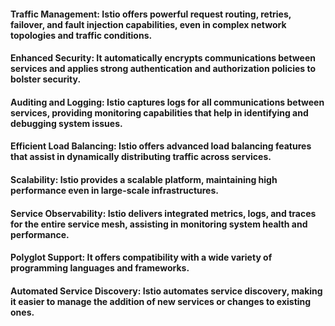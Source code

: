 #### Traffic Management: Istio offers powerful request routing, retries, failover, and fault injection capabilities, even in complex network topologies and traffic conditions.

#### Enhanced Security: It automatically encrypts communications between services and applies strong authentication and authorization policies to bolster security.

#### Auditing and Logging: Istio captures logs for all communications between services, providing monitoring capabilities that help in identifying and debugging system issues.

#### Efficient Load Balancing: Istio offers advanced load balancing features that assist in dynamically distributing traffic across services.

#### Scalability: Istio provides a scalable platform, maintaining high performance even in large-scale infrastructures.

#### Service Observability: Istio delivers integrated metrics, logs, and traces for the entire service mesh, assisting in monitoring system health and performance.

#### Polyglot Support: It offers compatibility with a wide variety of programming languages and frameworks.

#### Automated Service Discovery: Istio automates service discovery, making it easier to manage the addition of new services or changes to existing ones.
